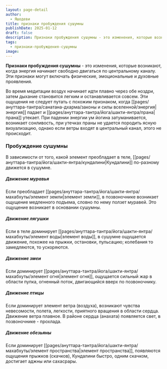 ```yaml
---
layout: page-detail
author:
  - Яшодеви
title: признаки пробуждения сушумны
publishDate: 2025-01-12
draft: false
description: Признаки пробуждения сушумны - это изменения, которые возникают, когда энергия начинает свободно двигаться по центральному каналу. Эти признаки могут включать физические, эмоциональные и духовные проявления.
tags:
  - признаки-пробуждения-сушумны
image:
---
```

**Признаки пробуждения сушумны** - это изменения, которые возникают, когда энергия начинает свободно двигаться по центральному каналу. Эти признаки могут включать физические, эмоциональные и духовные проявления.

Во время медитации воздух начинает идти плавно через обе ноздри, затем дыхание становится легким и останавливается совсем. Эти ощущения не следует путать с похожим признаком, когда [[pages/ануттара-тантра/санатана-дхарма/законы и силы вселенной/энергия|энергия]] падает и [[pages/ануттара-тантра/йога/шакти-янтра/прана|прана]] утекает. При падении энергии ум йогина затуманивается, возникает сонливость, при утечках праны не удается породить ясную визуализацию, однако если ветры входят в центральный канал, этого не происходит. 

### Пробуждение сушумны 

В зависимости от того, какой элемент преобладает в теле, [[pages/ануттара-тантра/йога/шакти-янтра/кундалини|Кундалини]] по-разному движется в сушумне. 

##### Движение муравья 
Если преобладает [[pages/ануттара-тантра/йога/шакти-янтра/махабхуты/элемент земли|элемент земли]], в позвоночнике возникает ощущение медленного подъема, словно по нему ползет муравей. Это ощущение возникает в основании сушумны. 

##### Движение лягушки 
Если в теле доминирует [[pages/ануттара-тантра/йога/шакти-янтра/махабхуты/элемент воды|элемент воды]], в сушумне ощущается движение, похожее на прыжки, остановки, пульсацию; колебания то замедляются, то ускоряются. 

##### Движение змеи 
Если доминирует [[pages/ануттара-тантра/йога/шакти-янтра/махабхуты/элемент огня|элемент огня]], ощущается сильный жар в области пупка, огненный поток, двигающийся вверх по позвоночнику. 

##### Движение птицы 
Если доминирует элемент ветра (воздуха), возникают чувства невесомости, полета, легкости, приятного вращения в области сердца. Движение ветра плавное. В районе сердца (анахата) появляется свет, в позвоночнике - прохлада. 

##### Движение обезьяны 
Если доминирует [[pages/ануттара-тантра/йога/шакти-янтра/махабхуты/элемент пространства|элемент пространства]], появляются ощущения прыжков (скачков), Кундалини быстро, одним скачком, достигает аджны или сахасрары.